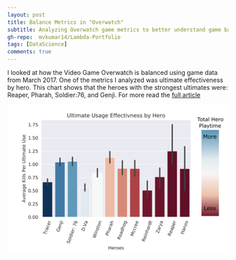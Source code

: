 ```yaml
---
layout: post
title: Balance Metrics in "Overwatch"
subtitle: Analyzing Overwatch game metrics to better understand game balance
gh-repo:  mvkumar14/Lambda-Portfolio
tags: [DataScience]
comments: true
---
```


I looked at how the Video Game Overwatch is balanced using game data from March 2017. One of the metrics I analyzed was ultimate effectiveness by hero. This chart shows that the heroes with the strongest ultimates were: Reaper, Pharah, Soldier:76, and Genji. For more read the [full article](https://medium.com/@mvkumar14/balance-metrics-in-overwatch-58f40da3175e)


![visual](https://raw.githubusercontent.com/mvkumar14/mvkumar14.github.io/master/img/Build_1_visual1.png)


